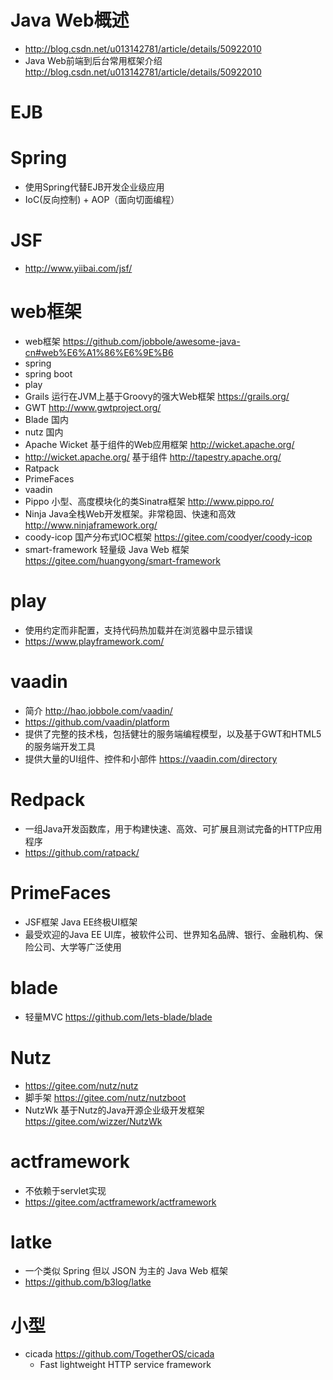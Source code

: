 # Java Web概述

- <http://blog.csdn.net/u013142781/article/details/50922010>
- Java Web前端到后台常用框架介绍 <http://blog.csdn.net/u013142781/article/details/50922010>

# EJB

# Spring

- 使用Spring代替EJB开发企业级应用
- IoC(反向控制) + AOP（面向切面编程）

# JSF

- <http://www.yiibai.com/jsf/>


# web框架

- web框架 https://github.com/jobbole/awesome-java-cn#web%E6%A1%86%E6%9E%B6
- spring 
- spring boot
- play
- Grails 运行在JVM上基于Groovy的强大Web框架 https://grails.org/
- GWT http://www.gwtproject.org/
- Blade 国内 
- nutz 国内 
- Apache Wicket 基于组件的Web应用框架 http://wicket.apache.org/
- http://wicket.apache.org/ 基于组件 http://tapestry.apache.org/
- Ratpack
- PrimeFaces
- vaadin
- Pippo 小型、高度模块化的类Sinatra框架  http://www.pippo.ro/
- Ninja Java全栈Web开发框架。非常稳固、快速和高效  http://www.ninjaframework.org/
- coody-icop 国产分布式IOC框架 https://gitee.com/coodyer/coody-icop
- smart-framework 轻量级 Java Web 框架 https://gitee.com/huangyong/smart-framework

# play

- 使用约定而非配置，支持代码热加载并在浏览器中显示错误
- https://www.playframework.com/

# vaadin

- 简介 http://hao.jobbole.com/vaadin/
- https://github.com/vaadin/platform
- 提供了完整的技术栈，包括健壮的服务端编程模型，以及基于GWT和HTML5的服务端开发工具
- 提供大量的UI组件、控件和小部件 https://vaadin.com/directory

# Redpack

- 一组Java开发函数库，用于构建快速、高效、可扩展且测试完备的HTTP应用程序
- https://github.com/ratpack/

# PrimeFaces

- JSF框架 Java EE终极UI框架
- 最受欢迎的Java EE UI库，被软件公司、世界知名品牌、银行、金融机构、保险公司、大学等广泛使用

# blade

- 轻量MVC https://github.com/lets-blade/blade

# Nutz

- https://gitee.com/nutz/nutz
- 脚手架 https://gitee.com/nutz/nutzboot
- NutzWk 基于Nutz的Java开源企业级开发框架 https://gitee.com/wizzer/NutzWk

# actframework

- 不依赖于servlet实现
- https://gitee.com/actframework/actframework

# latke

- 一个类似 Spring 但以 JSON 为主的 Java Web 框架
- https://github.com/b3log/latke

# 小型

- cicada https://github.com/TogetherOS/cicada   
    - Fast lightweight HTTP service framework